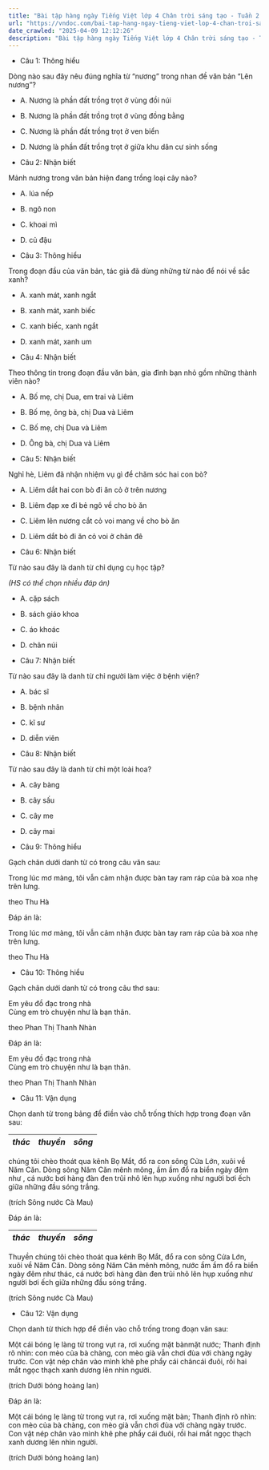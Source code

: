 ```yaml
---
title: "Bài tập hàng ngày Tiếng Việt lớp 4 Chân trời sáng tạo - Tuần 2 - Thứ 4 gồm các câu hỏi tổng hợp nội dung Đọc hiểu văn bản và Luyện từ và câu được học ở Tuần 2 trong chương trình Tiếng Việt lớp 4 Tập 1 Chân trời sáng tạo."
url: "https://vndoc.com/bai-tap-hang-ngay-tieng-viet-lop-4-chan-troi-sang-tao-tuan-2-thu-4-326737"
date_crawled: "2025-04-09 12:12:26"
description: "Bài tập hàng ngày Tiếng Việt lớp 4 Chân trời sáng tạo - Tuần 2 - Thứ 4 gồm các câu hỏi tổng hợp nội dung Đọc hiểu văn bản và Luyện từ và câu được học ở Tuần 2 trong chương trình Tiếng Việt lớp 4 Tập 1 Chân trời sáng tạo."
---
```


* Câu 1:  Thông hiểu

Dòng nào sau đây nêu đúng nghĩa từ “nương” trong nhan đề văn bản “Lên nương”?

  * A. Nương là phần đất trồng trọt ở vùng đồi núi 
  * B. Nương là phần đất trồng trọt ở vùng đồng bằng 
  * C. Nương là phần đất trồng trọt ở ven biển 
  * D. Nương là phần đất trồng trọt ở giữa khu dân cư sinh sống 



* Câu 2:  Nhận biết

Mảnh nương trong văn bản hiện đang trồng loại cây nào?

  * A. lúa nếp 
  * B. ngô non 
  * C. khoai mì 
  * D. củ đậu 



* Câu 3:  Thông hiểu

Trong đoạn đầu của văn bản, tác giả đã dùng những từ nào để nói về sắc xanh?

  * A. xanh mát, xanh ngắt 
  * B. xanh mát, xanh biếc 
  * C. xanh biếc, xanh ngắt 
  * D. xanh mát, xanh um 



* Câu 4:  Nhận biết

Theo thông tin trong đoạn đầu văn bản, gia đình bạn nhỏ gồm những thành viên nào?

  * A. Bố mẹ, chị Dua, em trai và Liêm 
  * B. Bố mẹ, ông bà, chị Dua và Liêm 
  * C. Bố mẹ, chị Dua và Liêm 
  * D. Ông bà, chị Dua và Liêm 



* Câu 5:  Nhận biết

Nghỉ hè, Liêm đã nhận nhiệm vụ gì để chăm sóc hai con bò?

  * A. Liêm dắt hai con bò đi ăn cỏ ở trên nương 
  * B. Liêm đạp xe đi bẻ ngô về cho bò ăn 
  * C. Liêm lên nương cắt cỏ voi mang về cho bò ăn 
  * D. Liêm dắt bò đi ăn cỏ voi ở chân đê 



* Câu 6:  Nhận biết

Từ nào sau đây là danh từ chỉ dụng cụ học tập?

_(HS có thể chọn nhiều đáp án)_

  * A. cặp sách 
  * B. sách giáo khoa 
  * C. áo khoác 
  * D. chân núi 



* Câu 7:  Nhận biết

Từ nào sau đây là danh từ chỉ người làm việc ở bệnh viện?

  * A. bác sĩ 
  * B. bệnh nhân 
  * C. kĩ sư 
  * D. diễn viên 



* Câu 8:  Nhận biết

Từ nào sau đây là danh từ chỉ một loài hoa?

  * A. cây bàng 
  * B. cây sấu 
  * C. cây me 
  * D. cây mai 



* Câu 9:  Thông hiểu

Gạch chân dưới danh từ có trong câu văn sau:

Trong lúc mơ màng, tôi vẫn cảm nhận được bàn tay ram ráp của bà xoa nhẹ trên lưng.

theo Thu Hà

Đáp án là:

Trong lúc mơ màng, tôi vẫn cảm nhận được bàn tay ram ráp của bà xoa nhẹ trên lưng.

theo Thu Hà

* Câu 10:  Thông hiểu

Gạch chân dưới danh từ có trong câu thơ sau:

Em yêu đồ đạc trong nhà  
Cùng em trò chuyện như là bạn thân.

theo Phan Thị Thanh Nhàn

Đáp án là:

Em yêu đồ đạc trong nhà  
Cùng em trò chuyện như là bạn thân.

theo Phan Thị Thanh Nhàn

* Câu 11:  Vận dụng

Chọn danh từ trong bảng để điền vào chỗ trống thích hợp trong đoạn văn sau:

_thác_|  _thuyền_|  _sông_  
---|---|---  
  
chúng tôi chèo thoát qua kênh Bọ Mắt, đổ ra con sông Cửa Lớn, xuôi về Năm Căn. Dòng sông Năm Căn mênh mông,  ầm ầm đổ ra biển ngày đêm như , cá nước bơi hàng đàn đen trũi nhô lên hụp xuống như người bơi ếch giữa những đầu sóng trắng.

(trích Sông nước Cà Mau)

Đáp án là:

_thác_|  _thuyền_|  _sông_  
---|---|---  
  
Thuyền chúng tôi chèo thoát qua kênh Bọ Mắt, đổ ra con sông Cửa Lớn, xuôi về Năm Căn. Dòng sông Năm Căn mênh mông, nước ầm ầm đổ ra biển ngày đêm như thác, cá nước bơi hàng đàn đen trũi nhô lên hụp xuống như người bơi ếch giữa những đầu sóng trắng.

(trích Sông nước Cà Mau)

* Câu 12:  Vận dụng

Chọn danh từ thích hợp để điền vào chỗ trống trong đoạn văn sau:

Một cái bóng lẹ làng từ trong vụt ra, rơi xuống mặt bànmặt nước; Thanh định rõ nhìn: con mèo của bà chàng, con mèo già vẫn chơi đùa với chàng ngày trước. Con vật nép chân vào mình khẽ phe phẩy cái châncái đuôi, rồi hai mắt ngọc thạch xanh dương lên nhìn người.

(trích Dưới bóng hoàng lan)

Đáp án là:

Một cái bóng lẹ làng từ trong vụt ra, rơi xuống mặt bàn; Thanh định rõ nhìn: con mèo của bà chàng, con mèo già vẫn chơi đùa với chàng ngày trước. Con vật nép chân vào mình khẽ phe phẩy cái đuôi, rồi hai mắt ngọc thạch xanh dương lên nhìn người.

(trích Dưới bóng hoàng lan)
